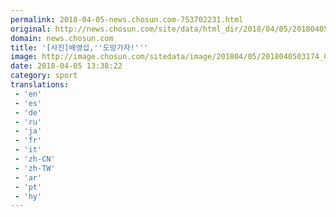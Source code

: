 ```yaml
---
permalink: 2018-04-05-news.chosun.com-753702231.html
original: http://news.chosun.com/site/data/html_dir/2018/04/05/2018040503257.html
domain: news.chosun.com
title: '[사진]배영섭,''도망가자!'''
image: http://image.chosun.com/sitedata/image/201804/05/2018040503174_0.jpg
date: 2018-04-05 13:38:22
category: sport
translations: 
 - 'en'
 - 'es'
 - 'de'
 - 'ru'
 - 'ja'
 - 'fr'
 - 'it'
 - 'zh-CN'
 - 'zh-TW'
 - 'ar'
 - 'pt'
 - 'hy'
---
```


